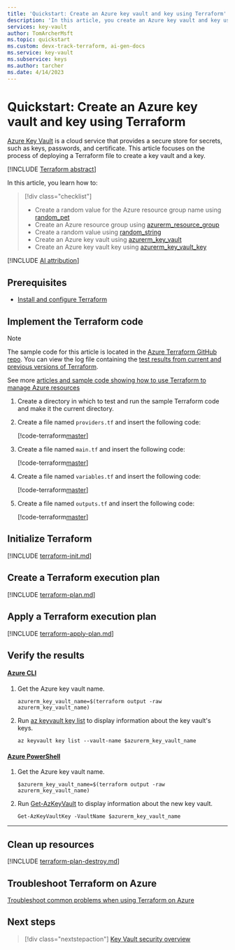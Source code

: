 ```yaml
---
title: 'Quickstart: Create an Azure key vault and key using Terraform'
description: 'In this article, you create an Azure key vault and key using Terraform'
services: key-vault
author: TomArcherMsft
ms.topic: quickstart
ms.custom: devx-track-terraform, ai-gen-docs
ms.service: key-vault
ms.subservice: keys
ms.author: tarcher
ms.date: 4/14/2023
---
```


# Quickstart: Create an Azure key vault and key using Terraform

[Azure Key Vault](../general/overview.md) is a cloud service that provides a secure store for secrets, such as keys, passwords, and certificate. This article focuses on the process of deploying a Terraform file to create a key vault and a key.

[!INCLUDE [Terraform abstract](~/azure-dev-docs-pr/articles/terraform/includes/abstract.md)]

In this article, you learn how to:

> [!div class="checklist"]
> * Create a random value for the Azure resource group name using [random_pet](https://registry.terraform.io/providers/hashicorp/random/latest/docs/resources/pet)
> * Create an Azure resource group using [azurerm_resource_group](https://registry.terraform.io/providers/hashicorp/azurerm/latest/docs/resources/resource_group)
> * Create a random value using [random_string](https://registry.terraform.io/providers/hashicorp/random/latest/docs/resources/string)
> * Create an Azure key vault using [azurerm_key_vault](https://registry.terraform.io/providers/hashicorp/azurerm/latest/docs/resources/key_vault)
> * Create an Azure key vault key using [azurerm_key_vault_key](https://registry.terraform.io/providers/hashicorp/azurerm/latest/docs/resources/key_vault_key)

[!INCLUDE [AI attribution](../../../includes/ai-generated-attribution.md)]

## Prerequisites

- [Install and configure Terraform](/azure/developer/terraform/quickstart-configure)

## Implement the Terraform code

> [!NOTE]
> The sample code for this article is located in the [Azure Terraform GitHub repo](https://github.com/Azure/terraform/tree/master/quickstart/101-key-vault-key). You can view the log file containing the [test results from current and previous versions of Terraform](https://github.com/Azure/terraform/tree/master/quickstart/101-key-vault-key/TestRecord.md).
> 
> See more [articles and sample code showing how to use Terraform to manage Azure resources](/azure/terraform)

1. Create a directory in which to test and run the sample Terraform code and make it the current directory.

1. Create a file named `providers.tf` and insert the following code:

    [!code-terraform[master](~/terraform_samples/quickstart/101-key-vault-key/providers.tf)]

1. Create a file named `main.tf` and insert the following code:

    [!code-terraform[master](~/terraform_samples/quickstart/101-key-vault-key/main.tf)]

1. Create a file named `variables.tf` and insert the following code:

    [!code-terraform[master](~/terraform_samples/quickstart/101-key-vault-key/variables.tf)]

1. Create a file named `outputs.tf` and insert the following code:

    [!code-terraform[master](~/terraform_samples/quickstart/101-key-vault-key/outputs.tf)]

## Initialize Terraform

[!INCLUDE [terraform-init.md](~/azure-dev-docs-pr/articles/terraform/includes/terraform-init.md)]

## Create a Terraform execution plan

[!INCLUDE [terraform-plan.md](~/azure-dev-docs-pr/articles/terraform/includes/terraform-plan.md)]

## Apply a Terraform execution plan

[!INCLUDE [terraform-apply-plan.md](~/azure-dev-docs-pr/articles/terraform/includes/terraform-apply-plan.md)]

## Verify the results

#### [Azure CLI](#tab/azure-cli)

1. Get the Azure key vault name.

    ```console
    azurerm_key_vault_name=$(terraform output -raw azurerm_key_vault_name)
    ```

1. Run [az keyvault key list](/cli/azure/keyvault/key#az-keyvault-key-list) to display information about the key vault's keys.

    ```azurecli
    az keyvault key list --vault-name $azurerm_key_vault_name
    ```

#### [Azure PowerShell](#tab/azure-powershell)

1. Get the Azure key vault name.

    ```console
    $azurerm_key_vault_name=$(terraform output -raw azurerm_key_vault_name)
    ```

1. Run [Get-AzKeyVault](/powershell/module/az.keyvault/get-azkeyvault) to display information about the new key vault.

    ```azurepowershell
    Get-AzKeyVaultKey -VaultName $azurerm_key_vault_name
    ```

---

## Clean up resources

[!INCLUDE [terraform-plan-destroy.md](~/azure-dev-docs-pr/articles/terraform/includes/terraform-plan-destroy.md)]

## Troubleshoot Terraform on Azure

[Troubleshoot common problems when using Terraform on Azure](/azure/developer/terraform/troubleshoot)

## Next steps

> [!div class="nextstepaction"] 
> [Key Vault security overview](../general/security-features.md)
